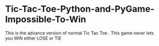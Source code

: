 # Tic-Tac-Toe-Python-and-PyGame-Impossible-To-Win
This is the advance version of normal Tic Tac Toe . This game never lets you WIN either LOSE or TIE
